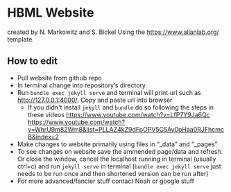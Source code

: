 # HBML Website
created by N. Markowitz and S. Bickel
Using the https://www.allanlab.org/ template.

## How to edit
* Pull website from github repo
* In terminal change into repository’s directory
* Run `bundle exec jekyll serve` and terminal will print url such as http://127.0.0.1:4000/. Copy and paste url into browser
    * If you didn't install `jekyll` and `bundle` do so following the steps in these videos https://www.youtube.com/watch?v=LfP7Y9Ja6Qc https://www.youtube.com/watch?v=WhrU9m82Wm8&list=PLLAZ4kZ9dFpOPV5C5Ay0pHaa0RJFhcmcB&index=2
* Make changes to website primarily using files in “_data” and “_pages”
* To see changes on website save the ammended page/data and refresh. Or close the window, cancel the localhost running in terminal (usually ctrl+c) and run `jekyll serve` in terminal (`bundle exec jekyll serve` just needs to be run once and then shortened version can be run after)
* For more advanced/fancier stuff contact Noah or google stuff


